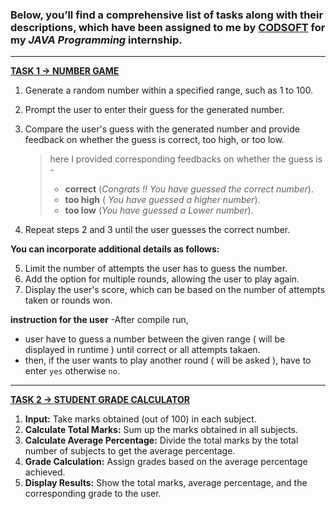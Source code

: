 ### Below, you’ll find a comprehensive list of tasks along with their descriptions, which have been assigned to me by [CODSOFT](https://www.codsoft.in/) for my **_JAVA Programming_** internship.

********************************************************************************************************************************
**[TASK 1 ->  NUMBER GAME](https://github.com/superguine/CODSOFT/blob/main/NumGame.java)**

1. Generate a random number within a specified range, such as 1 to 100.
2. Prompt the user to enter their guess for the generated number.
3. Compare the user's guess with the generated number and provide feedback on whether the guess is correct, too high, or too low.
   >here I provided corresponding feedbacks on whether the guess is -
   >- **correct** (_Congrats !! You have guessed the correct number_).
   >- **too high** ( _You have guessed a higher number_).
   >- **too low** (_You have guessed a Lower number_).

4. Repeat steps 2 and 3 until the user guesses the correct number.

**You can incorporate additional details as follows:**

5. Limit the number of attempts the user has to guess the number.
6. Add the option for multiple rounds, allowing the user to play again.
7. Display the user's score, which can be based on the number of attempts taken or rounds won.



****instruction for the user****
-After compile run,
   -  user have to guess a number between the given range ( will be displayed in runtime ) until correct or all attempts takaen.
   - then, if the user wants to play another round ( will be asked ), have to enter `yes` otherwise `no`.  



*********************************************************************************************************************************************************************************
**[TASK 2 -> STUDENT GRADE CALCULATOR](https://github.com/superguine/CODSOFT/blob/main/GradeCalc.java)**

1. **Input:** Take marks obtained (out of 100) in each subject.
2. **Calculate Total Marks:** Sum up the marks obtained in all subjects.
3. **Calculate Average Percentage:** Divide the total marks by the total number of subjects to get the average percentage.
4. **Grade Calculation:** Assign grades based on the average percentage achieved.
5. **Display Results:** Show the total marks, average percentage, and the corresponding grade to the user.

